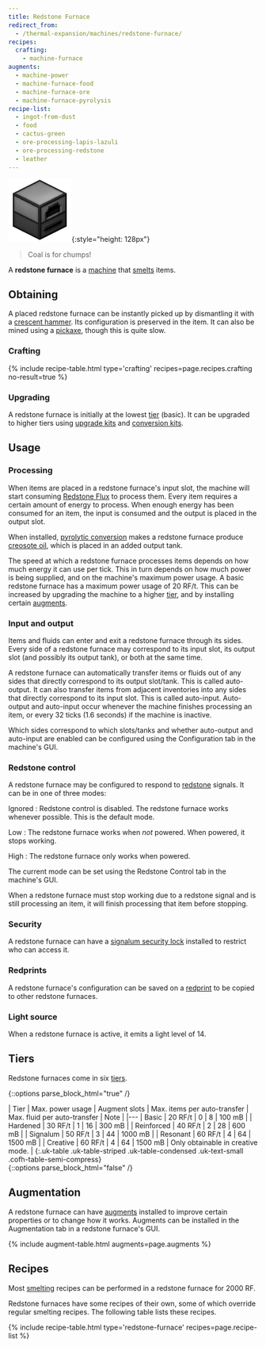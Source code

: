 ```yaml
---
title: Redstone Furnace
redirect_from:
  - /thermal-expansion/machines/redstone-furnace/
recipes:
  crafting:
    - machine-furnace
augments:
  - machine-power
  - machine-furnace-food
  - machine-furnace-ore
  - machine-furnace-pyrolysis
recipe-list:
  - ingot-from-dust
  - food
  - cactus-green
  - ore-processing-lapis-lazuli
  - ore-processing-redstone
  - leather
---
```


![Redstone furnace](/assets/images/thermal-expansion/redstone-furnace.png){:style="height: 128px"}

> Coal is for chumps!


A **redstone furnace** is a [machine](/docs/thermal-expansion/machines/) that
[smelts](https://minecraft.gamepedia.com/Smelting) items.


Obtaining
---------

A placed redstone furnace can be instantly picked up by dismantling it with a
[crescent hammer](/docs/thermal-foundation/items/tools/crescent-hammer/). Its
configuration is preserved in the item. It can also be mined using a
[pickaxe](https://minecraft.gamepedia.com/Pickaxe), though this is quite slow.

### Crafting
{% include recipe-table.html type='crafting' recipes=page.recipes.crafting no-result=true %}

### Upgrading
A redstone furnace is initially at the lowest [tier](#tiers) (basic). It can be
upgraded to higher tiers using [upgrade
kits](/docs/thermal-expansion/tiers/upgrade-kits/) and [conversion
kits](/docs/thermal-expansion/tiers/conversion-kits/).


Usage
-----

### Processing
When items are placed in a redstone furnace's input slot, the machine will start
consuming [Redstone Flux](/docs/redstone-flux/) to process them. Every item
requires a certain amount of energy to process. When enough energy has been
consumed for an item, the input is consumed and the output is placed in the
output slot.

When installed, [pyrolytic
conversion](/docs/thermal-expansion/augments/machine/pyrolytic-conversion/)
makes a redstone furnace produce [creosote
oil](/docs/thermal-foundation/fluids/fuel/creosote-oil/), which is placed in an
added output tank.

The speed at which a redstone furnace processes items depends on how much energy
it can use per tick. This in turn depends on how much power is being supplied,
and on the machine's maximum power usage. A basic redstone furnace has a maximum
power usage of 20 RF/t. This can be increased by upgrading the machine to a
higher [tier](#tiers), and by installing certain [augments](#augmentation).

### Input and output
Items and fluids can enter and exit a redstone furnace through its sides. Every
side of a redstone furnace may correspond to its input slot, its output slot
(and possibly its output tank), or both at the same time.

A redstone furnace can automatically transfer items or fluids out of any sides
that directly correspond to its output slot/tank. This is called auto-output. It
can also transfer items from adjacent inventories into any sides that directly
correspond to its input slot. This is called auto-input. Auto-output and
auto-input occur whenever the machine finishes processing an item, or every 32
ticks (1.6 seconds) if the machine is inactive.

Which sides correspond to which slots/tanks and whether auto-output and
auto-input are enabled can be configured using the Configuration tab in the
machine's GUI.

### Redstone control
A redstone furnace may be configured to respond to
[redstone](https://minecraft.gamepedia.com/Redstone) signals. It can be in one
of three modes:

Ignored
: Redstone control is disabled. The redstone furnace works whenever possible.
This is the default mode.

Low
: The redstone furnace works when *not* powered. When powered, it stops working.

High
: The redstone furnace only works when powered.

The current mode can be set using the Redstone Control tab in the machine's GUI.

When a redstone furnace must stop working due to a redstone signal and is still
processing an item, it will finish processing that item before stopping.

### Security
A redstone furnace can have a [signalum security
lock](/docs/thermal-foundation/items/other/signalum-security-lock/) installed to
restrict who can access it.

### Redprints
A redstone furnace's configuration can be saved on a
[redprint](/docs/thermal-foundation/items/tools/redprint/) to be copied to other
redstone furnaces.

### Light source
When a redstone furnace is active, it emits a light level of 14.


Tiers
-----

Redstone furnaces come in six [tiers](/docs/thermal-expansion/tiers/).

{::options parse_block_html="true" /}
<div class="uk-overflow-container">
| Tier | Max. power usage | Augment slots | Max. items per auto-transfer | Max. fluid per auto-transfer | Note |
|---
| Basic | 20 RF/t | 0 | 8 | 100 mB |
| Hardened | 30 RF/t | 1 | 16 | 300 mB |
| Reinforced | 40 RF/t | 2 | 28 | 600 mB |
| Signalum | 50 RF/t | 3 | 44 | 1000 mB |
| Resonant | 60 RF/t | 4 | 64 | 1500 mB |
| Creative | 60 RF/t | 4 | 64 | 1500 mB | Only obtainable in creative mode. |
{:.uk-table .uk-table-striped .uk-table-condensed .uk-text-small .cofh-table-semi-compress}
</div>
{::options parse_block_html="false" /}


Augmentation
------------

A redstone furnace can have [augments](/docs/thermal-expansion/augments/)
installed to improve certain properties or to change how it works. Augments can
be installed in the Augmentation tab in a redstone furnace's GUI.

{% include augment-table.html augments=page.augments %}


Recipes
-------

Most [smelting](https://minecraft.gamepedia.com/Smelting) recipes can be
performed in a redstone furnace for 2000 RF.

Redstone furnaces have some recipes of their own, some of which override regular
smelting recipes. The following table lists these recipes.

{% include recipe-table.html type='redstone-furnace' recipes=page.recipe-list %}
